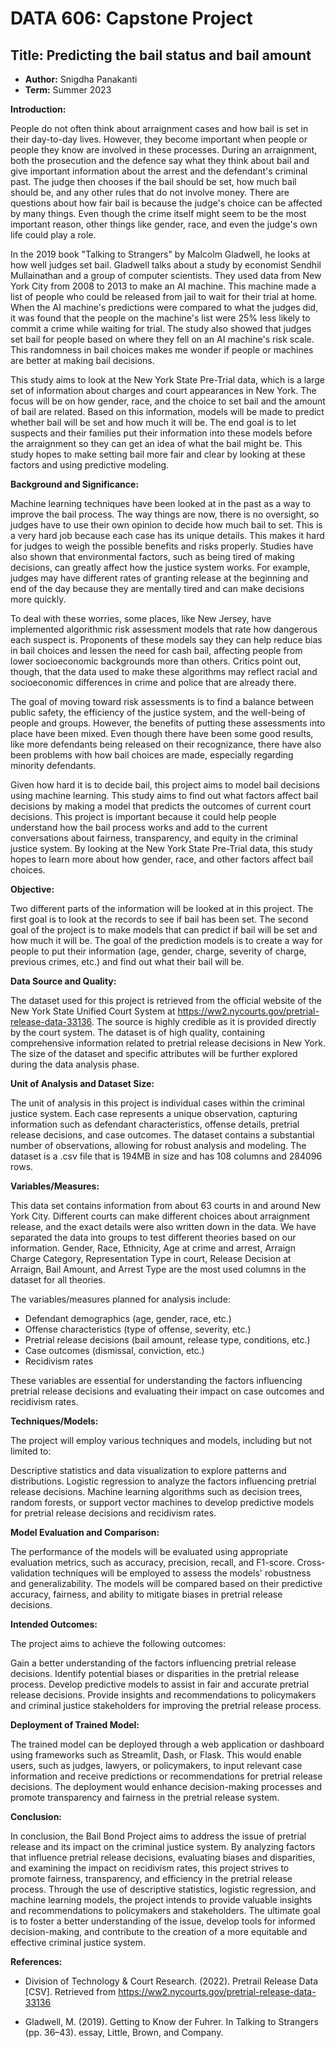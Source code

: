 # DATA 606: Capstone Project
## **Title:** Predicting the bail status and bail amount

- **Author:** Snigdha Panakanti
- **Term:** Summer 2023

**Introduction:**

People do not often think about arraignment cases and how bail is set in their day-to-day lives. However, they become important when people or people they know are involved in these processes. During an arraignment, both the prosecution and the defence say what they think about bail and give important information about the arrest and the defendant's criminal past. The judge then chooses if the bail should be set, how much bail should be, and any other rules that do not involve money. There are questions about how fair bail is because the judge's choice can be affected by many things. Even though the crime itself might seem to be the most important reason, other things like gender, race, and even the judge's own life could play a role. 

In the 2019 book "Talking to Strangers" by Malcolm Gladwell, he looks at how well judges set bail. Gladwell talks about a study by economist Sendhil Mullainathan and a group of computer scientists. They used data from New York City from 2008 to 2013 to make an AI machine. This machine made a list of people who could be released from jail to wait for their trial at home. When the AI machine's predictions were compared to what the judges did, it was found that the people on the machine's list were 25% less likely to commit a crime while waiting for trial. The study also showed that judges set bail for people based on where they fell on an AI machine's risk scale. This randomness in bail choices makes me wonder if people or machines are better at making bail decisions.

This study aims to look at the New York State Pre-Trial data, which is a large set of information about charges and court appearances in New York. The focus will be on how gender, race, and the choice to set bail and the amount of bail are related. Based on this information, models will be made to predict whether bail will be set and how much it will be. The end goal is to let suspects and their families put their information into these models before the arraignment so they can get an idea of what the bail might be. This study hopes to make setting bail more fair and clear by looking at these factors and using predictive modeling.

**Background and Significance:**

Machine learning techniques have been looked at in the past as a way to improve the bail process. The way things are now, there is no oversight, so judges have to use their own opinion to decide how much bail to set. This is a very hard job because each case has its unique details. This makes it hard for judges to weigh the possible benefits and risks properly. Studies have also shown that environmental factors, such as being tired of making decisions, can greatly affect how the justice system works. For example, judges may have different rates of granting release at the beginning and end of the day because they are mentally tired and can make decisions more quickly.

To deal with these worries, some places, like New Jersey, have implemented algorithmic risk assessment models that rate how dangerous each suspect is. Proponents of these models say they can help reduce bias in bail choices and lessen the need for cash bail, affecting people from lower socioeconomic backgrounds more than others. Critics point out, though, that the data used to make these algorithms may reflect racial and socioeconomic differences in crime and police that are already there.

The goal of moving toward risk assessments is to find a balance between public safety, the efficiency of the justice system, and the well-being of people and groups. However, the benefits of putting these assessments into place have been mixed. Even though there have been some good results, like more defendants being released on their recognizance, there have also been problems with how bail choices are made, especially regarding minority defendants.

Given how hard it is to decide bail, this project aims to model bail decisions using machine learning. This study aims to find out what factors affect bail decisions by making a model that predicts the outcomes of current court decisions. This project is important because it could help people understand how the bail process works and add to the current conversations about fairness, transparency, and equity in the criminal justice system. By looking at the New York State Pre-Trial data, this study hopes to learn more about how gender, race, and other factors affect bail choices.

**Objective:**

Two different parts of the information will be looked at in this project. The first goal is to look at the records to see if bail has been set. The second goal of the project is to make models that can predict if bail will be set and how much it will be. The goal of the prediction models is to create a way for people to put their information (age, gender, charge, severity of charge, previous crimes, etc.) and find out what their bail will be.

**Data Source and Quality:**

The dataset used for this project is retrieved from the official website of the New York State Unified Court System at https://ww2.nycourts.gov/pretrial-release-data-33136. The source is highly credible as it is provided directly by the court system. The dataset is of high quality, containing comprehensive information related to pretrial release decisions in New York. The size of the dataset and specific attributes will be further explored during the data analysis phase.

**Unit of Analysis and Dataset Size:**

The unit of analysis in this project is individual cases within the criminal justice system. Each case represents a unique observation, capturing information such as defendant characteristics, offense details, pretrial release decisions, and case outcomes. The dataset contains a substantial number of observations, allowing for robust analysis and modeling.
The dataset is a .csv file that is 194MB in size and has 108 columns and 284096 rows.

**Variables/Measures:**

This data set contains information from about 63 courts in and around New York City. Different courts can make different choices about arraignment release, and the exact details were also written down in the data. We have separated the data into groups to test different theories based on our information. Gender, Race, Ethnicity, Age at crime and arrest, Arraign Charge Category, Representation Type in court, Release Decision at Arraign, Bail Amount, and Arrest Type are the most used columns in the dataset for all theories. 

The variables/measures planned for analysis include:

- Defendant demographics (age, gender, race, etc.)
- Offense characteristics (type of offense, severity, etc.)
- Pretrial release decisions (bail amount, release type, conditions, etc.)
- Case outcomes (dismissal, conviction, etc.)
- Recidivism rates

These variables are essential for understanding the factors influencing pretrial release decisions and evaluating their impact on case outcomes and recidivism rates.

**Techniques/Models:**

The project will employ various techniques and models, including but not limited to:

Descriptive statistics and data visualization to explore patterns and distributions.
Logistic regression to analyze the factors influencing pretrial release decisions.
Machine learning algorithms such as decision trees, random forests, or support vector machines to develop predictive models for pretrial release decisions and recidivism rates.

**Model Evaluation and Comparison:**

The performance of the models will be evaluated using appropriate evaluation metrics, such as accuracy, precision, recall, and F1-score. Cross-validation techniques will be employed to assess the models' robustness and generalizability. The models will be compared based on their predictive accuracy, fairness, and ability to mitigate biases in pretrial release decisions.

**Intended Outcomes:**

The project aims to achieve the following outcomes:

Gain a better understanding of the factors influencing pretrial release decisions.
Identify potential biases or disparities in the pretrial release process.
Develop predictive models to assist in fair and accurate pretrial release decisions.
Provide insights and recommendations to policymakers and criminal justice stakeholders for improving the pretrial release process.

**Deployment of Trained Model:**

The trained model can be deployed through a web application or dashboard using frameworks such as Streamlit, Dash, or Flask. This would enable users, such as judges, lawyers, or policymakers, to input relevant case information and receive predictions or recommendations for pretrial release decisions. The deployment would enhance decision-making processes and promote transparency and fairness in the pretrial release system.

**Conclusion:**

In conclusion, the Bail Bond Project aims to address the issue of pretrial release and its impact on the criminal justice system. By analyzing factors that influence pretrial release decisions, evaluating biases and disparities, and examining the impact on recidivism rates, this project strives to promote fairness, transparency, and efficiency in the pretrial release process. Through the use of descriptive statistics, logistic regression, and machine learning models, the project intends to provide valuable insights and recommendations to policymakers and stakeholders. The ultimate goal is to foster a better understanding of the issue, develop tools for informed decision-making, and contribute to the creation of a more equitable and effective criminal justice system.

**References:**

- Division of Technology & Court Research. (2022). Pretrail Release Data [CSV]. Retrieved from
https://ww2.nycourts.gov/pretrial-release-data-33136

- Gladwell, M. (2019). Getting to Know der Fuhrer. In Talking to Strangers (pp. 36–43).
essay, Little, Brown, and Company.
